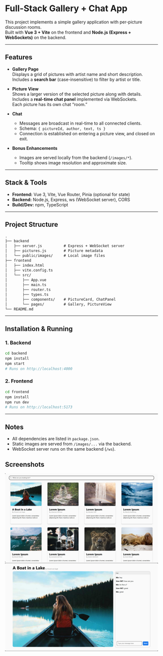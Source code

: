 # Full-Stack Gallery + Chat App

This project implements a simple gallery application with per-picture discussion rooms.  
Built with **Vue 3 + Vite** on the frontend and **Node.js (Express + WebSockets)** on the backend.  

---

## Features
- **Gallery Page**  
  Displays a grid of pictures with artist name and short description.  
  Includes a **search bar** (case-insensitive) to filter by artist or title.  

- **Picture View**  
  Shows a larger version of the selected picture along with details.  
  Includes a **real-time chat panel** implemented via WebSockets.  
  Each picture has its own chat “room.”  

- **Chat**  
  - Messages are broadcast in real-time to all connected clients.  
  - Schema: `{ pictureId, author, text, ts }`  
  - Connection is established on entering a picture view, and closed on exit.  

- **Bonus Enhancements**  
  - Images are served locally from the backend (`/images/*`).  
  - Tooltip shows image resolution and approximate size.  

---

## Stack & Tools
- **Frontend:** Vue 3, Vite, Vue Router, Pinia (optional for state)  
- **Backend:** Node.js, Express, ws (WebSocket server), CORS  
- **Build/Dev:** npm, TypeScript  

---

## Project Structure
```
.
├── backend
│   ├── server.js          # Express + WebSocket server
│   ├── pictures.js        # Picture metadata
│   └── public/images/     # Local image files
├── frontend
│   ├── index.html
│   ├── vite.config.ts
│   └── src/
│       ├── App.vue
│       ├── main.ts
│       ├── router.ts
│       ├── types.ts
│       ├── components/    # PictureCard, ChatPanel
│       └── pages/         # Gallery, PictureView
└── README.md
```

---

## Installation & Running

### 1. Backend
```bash
cd backend
npm install
npm start
# Runs on http://localhost:4000
```

### 2. Frontend
```bash
cd frontend
npm install
npm run dev
# Runs on http://localhost:5173
```

---

## Notes
- All dependencies are listed in `package.json`.  
- Static images are served from `/images/...` via the backend.  
- WebSocket server runs on the same backend (`/ws`).

## Screenshots
![alt text](<Screenshot 2025-09-03 190536.png>) ![alt text](<Screenshot 2025-09-03 190634.png>)
